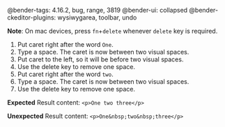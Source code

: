 @bender-tags: 4.16.2, bug, range, 3819
@bender-ui: collapsed
@bender-ckeditor-plugins: wysiwygarea, toolbar, undo

**Note**: On mac devices, press `fn`+`delete` whenever `delete` key is required.

1. Put caret right after the word `One`.
1. Type a space. The caret is now between two visual spaces.
1. Put caret to the left, so it will be before two visual spaces.
1. Use the delete key to remove one space.
1. Put caret right after the word `two`.
1. Type a space. The caret is now between two visual spaces.
1. Use the delete key to remove one space.

**Expected** Result content: `<p>One two three</p>`

**Unexpected** Result content: `<p>One&nbsp;two&nbsp;three</p>`
